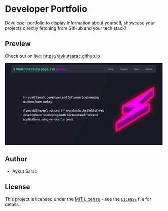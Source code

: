 # Developer Portfolio

Developer portfolio to display information about yourself, showcase your projects directly fetching from GitHub and your tech stack!

## Preview

Check out on live: <https://aykutsarac.github.io>

![preview](public/preview.png)

## Author

- Aykut Sarac

## License

This project is licensed under the [MIT License](https://opensource.org/licenses/MIT) - see the [`LICENSE`](LICENSE) file for details.
